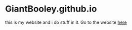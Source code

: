 # GiantBooley.github.io
this is my website and i do stuff in it.
Go to the website [here](https://giantbooley.github.io)
